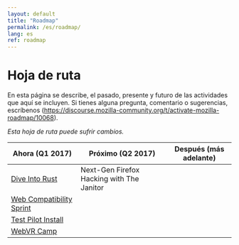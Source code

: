 ```yaml
---
layout: default
title: "Roadmap"
permalink: /es/roadmap/
lang: es
ref: roadmap
---
```


# Hoja de ruta

En esta página se describe, el pasado, presente y futuro de las actividades que aquí se incluyen. Si tienes alguna pregunta, comentario o sugerencias, escríbenos (https://discourse.mozilla-community.org/t/activate-mozilla-roadmap/10068).

*Esta hoja de ruta puede sufrir cambios.*

| Ahora (Q1 2017)  | Próximo (Q2 2017)   | Después (más adelante) |
| --- | --- | --- |
| [Dive Into Rust](/rust-hack/) | Next-Gen Firefox Hacking with The Janitor |     |
| [Web Compatibility Sprint](/webcompat-sprint/) |     |     |
| [Test Pilot Install](/test-pilot/) |     |     |
| [WebVR Camp](/webvr-camp/) |     |     |

